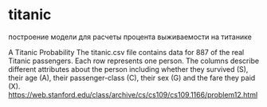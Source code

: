 # titanic
построение модели для расчеты процента выживаемости на титанике 

A Titanic Probability
The titanic.csv file contains data for 887 of the real Titanic passengers. Each row represents one person. 
The columns describe different attributes about the person including whether they 
survived (S), their age (A), their passenger-class (C), their sex (G) and the fare they paid (X).
https://web.stanford.edu/class/archive/cs/cs109/cs109.1166/problem12.html
